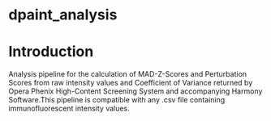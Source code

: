 # dpaint_analysis
# Introduction
Analysis pipeline for the calculation of MAD-Z-Scores and Perturbation Scores from raw intensity values and Coefficient of Variance returned by Opera Phenix High-Content Screening System and accompanying Harmony Software.This pipeline is compatible with any .csv file containing immunofluorescent intensity values.
	
